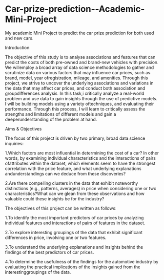 # Car-prize-prediction--Academic-Mini-Project
My academic Mini Project to predict the car prize prediction for both used and new cars. 



Introduction

The objective of this study is to analyse associations and features that can predict the costs of both pre-owned and brand-new vehicles with precision. We willemploy a broad array of data science methodologies to gather and scrutinize data on various factors that may influence car prices, such as brand, model, year ofregistration, mileage, and amenities.
Through this project, we strive to uncover the underlying associations and variations in the data that may affect car prices, and conduct both association and groupdifferences analysis.
In this task,i critically analyze a real-world problem and use data to gain insights through the use of predictive models. I will be building models using a variety oftechniques, and evaluating their performance. Through this process, I will learn to critically assess the strengths and limitations of different models and gain a deeperunderstanding of the problem at hand.


Aims & Objectives

The focus of this project is driven by two primary, broad data science inquiries:

1.Which factors are most influential in determining the cost of a car? In other words, by examining individual characteristics and the interactions of pairs ofattributes within the dataset, which elements seem to have the strongest correlation with the price feature, and what underlying explanations andunderstandings can we deduce from these discoveries?

2.Are there compelling clusters in the data that exhibit noteworthy distinctions (e.g., patterns, averages) in price when considering one or two characteristics?What can we glean from these observations and how valuable could these insights be for the industry?


The objectives of this project can be written as follows:

1.To identify the most important predictors of car prices by analyzing individual features and interactions of pairs of features in the dataset.

2.To explore interesting groupings of the data that exhibit significant differences in price, involving one or two features.

3.To understand the underlying explanations and insights behind the findings of the best predictors of car prices.

4.To determine the usefulness of the findings for the automotive industry by evaluating the practical implications of the insights gained from the interestinggroupings of the data.
